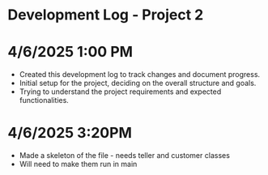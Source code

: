 # **Development Log - Project 2**

# 4/6/2025 1:00 PM
- Created this development log to track changes and document progress.
- Initial setup for the project, deciding on the overall structure and goals.
- Trying to understand the project requirements and expected functionalities.

# 4/6/2025 3:20PM
- Made a skeleton of the file - needs teller and customer classes
- Will need to make them run in main
